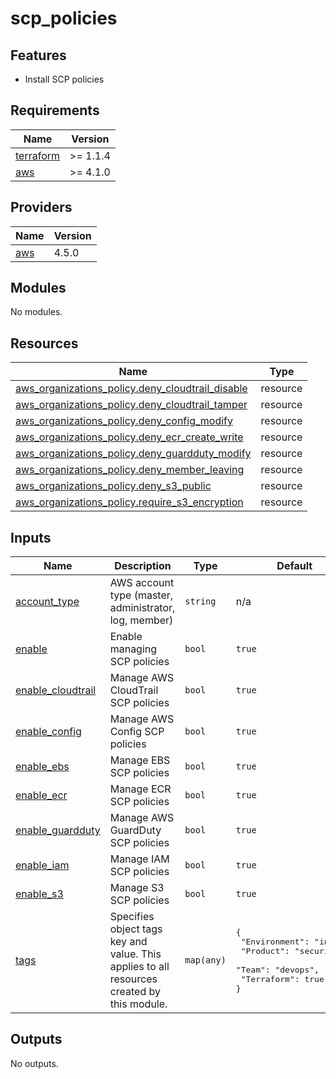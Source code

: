 # scp_policies

## Features

- Install SCP policies

<!-- BEGINNING OF PRE-COMMIT-TERRAFORM DOCS HOOK -->
## Requirements

| Name | Version |
|------|---------|
| <a name="requirement_terraform"></a> [terraform](#requirement\_terraform) | >= 1.1.4 |
| <a name="requirement_aws"></a> [aws](#requirement\_aws) | >= 4.1.0 |

## Providers

| Name | Version |
|------|---------|
| <a name="provider_aws"></a> [aws](#provider\_aws) | 4.5.0 |

## Modules

No modules.

## Resources

| Name | Type |
|------|------|
| [aws_organizations_policy.deny_cloudtrail_disable](https://registry.terraform.io/providers/hashicorp/aws/latest/docs/resources/organizations_policy) | resource |
| [aws_organizations_policy.deny_cloudtrail_tamper](https://registry.terraform.io/providers/hashicorp/aws/latest/docs/resources/organizations_policy) | resource |
| [aws_organizations_policy.deny_config_modify](https://registry.terraform.io/providers/hashicorp/aws/latest/docs/resources/organizations_policy) | resource |
| [aws_organizations_policy.deny_ecr_create_write](https://registry.terraform.io/providers/hashicorp/aws/latest/docs/resources/organizations_policy) | resource |
| [aws_organizations_policy.deny_guardduty_modify](https://registry.terraform.io/providers/hashicorp/aws/latest/docs/resources/organizations_policy) | resource |
| [aws_organizations_policy.deny_member_leaving](https://registry.terraform.io/providers/hashicorp/aws/latest/docs/resources/organizations_policy) | resource |
| [aws_organizations_policy.deny_s3_public](https://registry.terraform.io/providers/hashicorp/aws/latest/docs/resources/organizations_policy) | resource |
| [aws_organizations_policy.require_s3_encryption](https://registry.terraform.io/providers/hashicorp/aws/latest/docs/resources/organizations_policy) | resource |

## Inputs

| Name | Description | Type | Default | Required |
|------|-------------|------|---------|:--------:|
| <a name="input_account_type"></a> [account\_type](#input\_account\_type) | AWS account type (master, administrator, log, member) | `string` | n/a | yes |
| <a name="input_enable"></a> [enable](#input\_enable) | Enable managing SCP policies | `bool` | `true` | no |
| <a name="input_enable_cloudtrail"></a> [enable\_cloudtrail](#input\_enable\_cloudtrail) | Manage AWS CloudTrail SCP policies | `bool` | `true` | no |
| <a name="input_enable_config"></a> [enable\_config](#input\_enable\_config) | Manage AWS Config  SCP policies | `bool` | `true` | no |
| <a name="input_enable_ebs"></a> [enable\_ebs](#input\_enable\_ebs) | Manage EBS SCP policies | `bool` | `true` | no |
| <a name="input_enable_ecr"></a> [enable\_ecr](#input\_enable\_ecr) | Manage ECR SCP policies | `bool` | `true` | no |
| <a name="input_enable_guardduty"></a> [enable\_guardduty](#input\_enable\_guardduty) | Manage AWS GuardDuty SCP policies | `bool` | `true` | no |
| <a name="input_enable_iam"></a> [enable\_iam](#input\_enable\_iam) | Manage IAM SCP policies | `bool` | `true` | no |
| <a name="input_enable_s3"></a> [enable\_s3](#input\_enable\_s3) | Manage S3 SCP policies | `bool` | `true` | no |
| <a name="input_tags"></a> [tags](#input\_tags) | Specifies object tags key and value. This applies to all resources created by this module. | `map(any)` | <pre>{<br>  "Environment": "infra",<br>  "Product": "security",<br>  "Team": "devops",<br>  "Terraform": true<br>}</pre> | no |

## Outputs

No outputs.
<!-- END OF PRE-COMMIT-TERRAFORM DOCS HOOK -->
